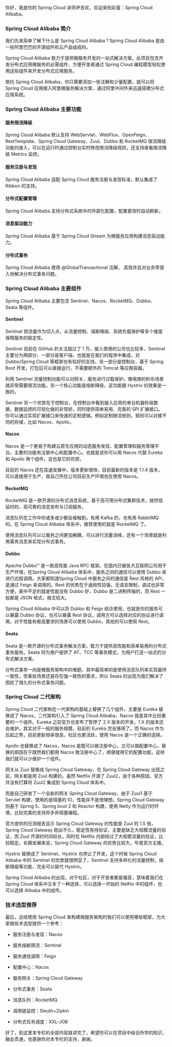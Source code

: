 你好，我是你的 Spring Cloud 讲师尹吉欢，欢迎来到彩蛋：Spring Cloud Alibaba。

### Spring Cloud Alibaba 简介

我们先来简单了解下什么是 Spring Cloud Alibaba？Spring Cloud Alibaba 是由一些阿里巴巴的开源组件和云产品组成的。

Spring Cloud Alibaba 致力于提供微服务开发的一站式解决方案。此项目包含开发分布式应用微服务的必需组件，方便开发者通过 Spring Cloud 编程模型轻松使用这些组件来开发分布式应用服务。

依托 Spring Cloud Alibaba，你只需要添加一些注解和少量配置，就可以将 Spring Cloud 应用接入阿里微服务解决方案，通过阿里中间件来迅速搭建分布式应用系统。

### Spring Cloud Alibaba 主要功能

#### 服务限流降级

Spring Cloud Alibaba 默认支持 WebServlet、WebFlux、OpenFeign、RestTemplate、Spring Cloud Gateway、Zuul、Dubbo 和 RocketMQ 限流降级功能的接入，可以在运行时通过控制台实时修改限流降级规则，还支持查看限流降级 Metrics 监控。

#### 服务注册与发现

Spring Cloud Alibaba 适配 Spring Cloud 服务注册与发现标准，默认集成了 Ribbon 的支持。

#### 分布式配置管理

Spring Cloud Alibaba 支持分布式系统中的外部化配置，配置更改时自动刷新。

#### 消息驱动能力

Spring Cloud Alibaba 基于 Spring Cloud Stream 为微服务应用构建消息驱动能力。

#### 分布式事务

Spring Cloud Alibaba 使用 @GlobalTransactional 注解， 高效并且对业务零侵入地解决分布式事务问题。

### Spring Cloud Alibaba 主要组件

Spring Cloud Alibaba 主要包含 Sentinel、Nacos、RocketMQ、Dubbo、Seata 等组件。

#### Sentinel

Sentinel 把流量作为切入点，从流量控制、熔断降级、系统负载保护等多个维度保障服务的稳定性。

Sentinel 目前在 GitHub 的关注超过了 1 万，接入使用的公司也比较多，Sentinel 主要分为两部分，一部分是客户端，也就是在我们的程序中集成，对 Dubbo/Spring Cloud 等框架也有较好的支持。另一部分是控制台，基于 Spring Boot 开发，打包后可以直接运行，不需要额外的 Tomcat 等应用容器。

利用 Sentinel 流量控制功能可以对网关，服务进行过载保护，像电商的秒杀场景就非常需要限流功能。另一个核心功能是熔断降级，这功能跟 Hystrix 的效果是一致的。

Sentinel 另一个优势在于控制台，在控制台中看到接入应用的单台机器秒级数据，数据监控的可视化做的非常好。同时提供简单易用、完善的 SPI 扩展接口。你可以通过实现扩展接口来快速的定制逻辑。例如定制限流规则，规则可以对接不同的存储，比如 Nacos、Apollo。

#### Nacos

Nacos 是一个更易于构建云原生应用的动态服务发现、配置管理和服务管理平台。主要的功能有注册中心和配置中心。也就是说你可以用 Nacos 代替 Eureka 和 Apollo 两个组件，这也是它的优势。

目前的 Nacos 还在高速发展中，版本更新很快，目前最新的版本是 1.1.4 版本，可以直接用于生产，我自己所在公司目前生产环境也在使用 Nacos。

#### RocketMQ

RocketMQ 是一款开源的分布式消息系统，基于高可用分布式集群技术，提供低延时的、高可靠的消息发布与订阅服务。

消息队列在工作中你或多或少都会接触到，有用 Kafka 的，也有用 RabbitMQ 的。在 Spring Cloud Alibaba 体系中，推荐使用的就是 RocketMQ 了。

使用消息队列可以让服务之间更加解耦，可以进行流量消峰，还有一个场景就是利用事务消息来实现分布式事务。

#### Dubbo

Apache Dubbo™ 是一款高性能 Java RPC 框架。在国内已被各大互联网公司用于生产环境，在Spring Cloud Alibaba 体系中，服务之间的通信可以使用 Dubbo 来进行远程调用。大家都知道Spring Cloud 中服务之间的通信是 Rest 风格的 API，是通过 Feign 来调用的。Rest 的优势在于通用性较强，无语言限制，调试也非常方便，美中不足的就是性能没有 Dubbo 好，Dubbo 是二进制传输的，而 Rest 一般都是 JSON 格式，报文较大。

Spring Cloud Alibaba 中可以将 Dubbo 和 Feign 结合使用，也就是你的服务可以暴露 Dubbo 协议，也可以暴露 Rest 协议，调用方可以选择对应的协议进行调用，对于性能有极高要求的场景可以使用 Dubbo，其他的可以使用 Rest。

#### Seata

Seata 是一款开源的分布式事务解决方案，致力于提供高性能和简单易用的分布式事务服务。Seata 将为用户提供了 AT、TCC 等事务模式，为用户打造一站式的分布式解决方案。

分布式事务一向是微服务架构中的难题，其中最简单的是使用消息队列来实现最终一致性，但某些场景还是存在强一致性的需求，所以 Seata 的出现为我们解决了困扰了很久的分布式事务问题。

### Spring Cloud 二代架构

Spirng Cloud 二代架构在一代架构的基础上替换了几个组件，主要是 Eureka 替换成了 Nacos，二代架构引入了 Spring Cloud Alibaba，Nacos 就是其中比较重要的一个组件。Eureka 之前官方也宣布了暂停了 2.X 版本的开发，1.X 的版本还会维护。其实对于一般的服务规模，目前的 Eureka 完全够用了。而 Nacos 作为后起之秀，目前更新频率很高，社区也更活跃，使用 Nacos 是一个正确的选择。

Apollo 也替换成了 Nacos，Nacos 是既可以做注册中心，又可以做配置中心，替换的原因在于既然我们都用 Nacos 做注册中心了，顺便就用它的配置功能，这样我们就可以少维护一个组件。

网关从 Zuul 替换成 Spring Cloud Gateway，在 Spring Cloud Gateway 出现之前，网关都是用 Zuul 构建的，虽然 Netflix 开源了 Zuul2，由于各种原因，官方并没有打算将 Zuul2 集成到 Spring Cloud 体系中。

而是自己研发了一个全新的网关 Spring Cloud Gateway，由于 Zuul1 基于 Servlet 构建，使用的是阻塞的 IO，性能并不是很理想。Spring Cloud Gateway 则基于 Spring 5、Spring boot 2 和 Reactor 构建，使用 Netty 作为运行时环境，比较完美的支持异步非阻塞编程。

官方提供的压测报告显示 Spring Cloud Gateway 的性能是 Zuul 的 1.5 倍，Spring Cloud Gateway 刚出不久，稳定性有待验证，主要是缺乏大规模流量的验证，而 Zuul 开源的时间较长，同时在 Netflix 内部经过了大规模流量的验证，比较稳定。长期发展来说，Spring Cloud Gateway 的优势比较大，毕竟官方主推。

Hystrix 替换成了 Sentinel，Hystrix 也停止了开发，这个时候 Spring Cloud Alibaba 中的 Sentinel 的优势就很明显了，Sentinel 支持多样化的流量控制，熔断降级等功能，完全可以替代 Hystrix。

Spring Cloud Alibaba 的出现，对于社区，对于开发者都是福音，意味着我们在 Spring Cloud 体系中又多了一种选择，可以选择一开始的 Netflix 中的组件，也可以选择 Alibaba 中的组件。

### 技术选型推荐

最后，总结使用 Spring Cloud 来构建微服务架构时我们可以使用哪些框架，为大家做技术选型提供一个参考：

* 服务注册与发现：Nacos

* 服务熔断限流：Sentinel

* 服务通信调用：Feign

* 配置中心：Nacos

* 服务网关：Spring Cloud Gateway

* 分布式事务：Seata

* 消息队列：RocketMQ

* 调用链监控：Sleuth+Zipkin

* 分布式任务调度：XXL-JOB

好了，到这里本专栏的全部内容就讲完了，希望你可以在项目中结合所学的知识，融会贯通，也感谢你对本专栏的支持，谢谢。
